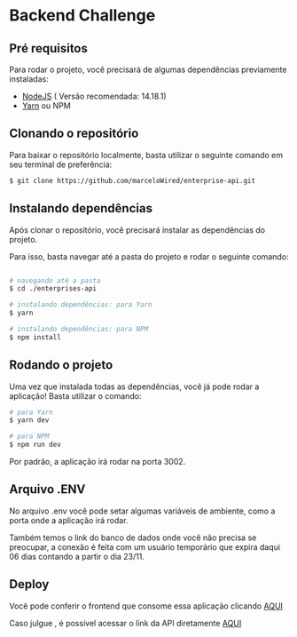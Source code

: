 # Backend Challenge 

## Pré requisitos

Para rodar o projeto, você precisará de algumas dependências previamente instaladas:

- [NodeJS](https://nodejs.org/en/) ( Versão recomendada: 14.18.1)
- [Yarn](https://yarnpkg.com/) ou NPM

## Clonando o repositório 

Para baixar o repositório localmente, basta utilizar o seguinte comando em seu terminal de preferência:

```bash
$ git clone https://github.com/marceloWired/enterprise-api.git
```

## Instalando dependências

<p>Após clonar o repositório, você precisará instalar as dependências do projeto.</p>

<p>Para isso, basta navegar até a pasta do projeto e rodar o seguinte comando:</p>

```bash

# navegando até a pasta
$ cd ./enterprises-api

# instalando dependências: para Yarn
$ yarn

# instalando dependências: para NPM
$ npm install
```

## Rodando o projeto

<p>Uma vez que instalada todas as dependências, você já pode rodar a aplicação! Basta utilizar o comando:</p>

```bash
# para Yarn
$ yarn dev

# para NPM
$ npm run dev
```

Por padrão, a aplicação irá rodar na porta 3002.

## Arquivo .ENV

<p>No arquivo .env você pode setar algumas variáveis de ambiente, como a porta onde a aplicação irá rodar.</p>

<p>Também temos o link do banco de dados onde você não precisa se preocupar, a conexão é feita com um usuário temporário que expira daqui 06 dias contando a partir o dia 23/11.</p>

## Deploy

Você pode conferir o frontend que consome essa aplicação clicando <a href="https://enterprise-frontend-alterado.vercel.app/">AQUI</a>

Caso julgue , é possível acessar o link da API diretamente <a href="https://enterprise-backend-api.herokuapp.com/">AQUI</a>